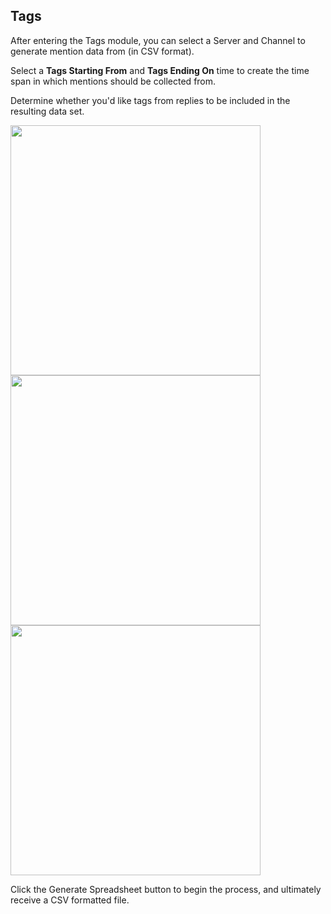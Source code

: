 ## Tags
After entering the Tags module, you can select a Server and Channel to generate mention data from (in CSV format).

Select a **Tags Starting From** and **Tags Ending On** time to create the time span in which mentions should be collected from.

Determine whether you'd like tags from replies to be included in the resulting data set.

<img width="400px" src="https://i.imgur.com/ptOOcjw.png">

<img width="400px" src="https://i.imgur.com/0M1Ebv1.png">

<img width="400px" src="https://i.imgur.com/o5WfB5S.png">

Click the Generate Spreadsheet button to begin the process, and ultimately receive a CSV formatted file.
